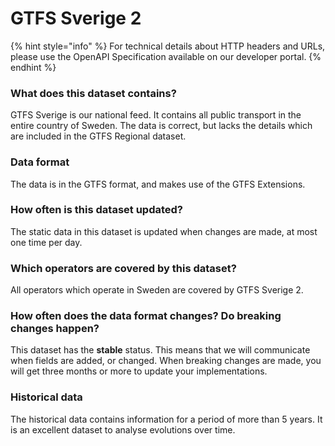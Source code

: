 # GTFS Sverige 2

{% hint style="info" %} For technical details about HTTP headers and URLs, please use the OpenAPI Specification
available on our developer portal. {% endhint %}

### What does this dataset contains?

GTFS Sverige is our national feed. It contains all public transport in the entire country of Sweden. The data is
correct, but lacks the details which are included in the GTFS Regional dataset.

### Data format

The data is in the GTFS format, and makes use of the GTFS Extensions.

### How often is this dataset updated?

The static data in this dataset is updated when changes are made, at most one time per day.

### Which operators are covered by this dataset?

All operators which operate in Sweden are covered by GTFS Sverige 2.

### How often does the data format changes? Do breaking changes happen?

This dataset has the **stable** status. This means that we will communicate when fields are added, or changed. When
breaking changes are made, you will get three months or more to update your implementations.

### Historical data

The historical data contains information for a period of more than 5 years. It is an excellent dataset to analyse
evolutions over time.



